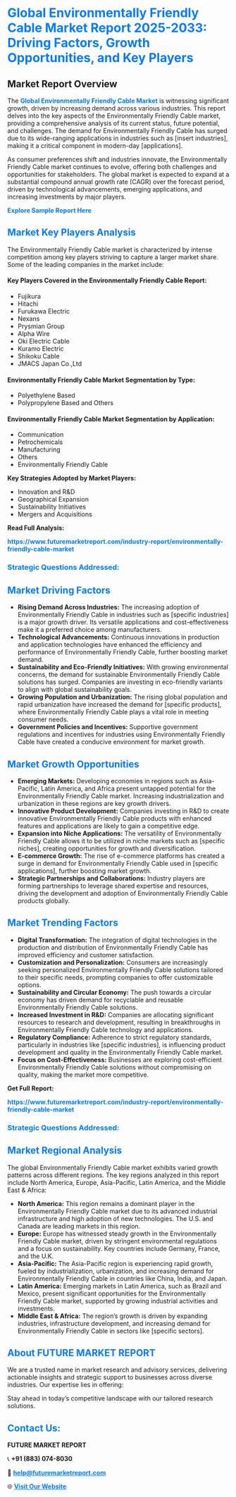 <h1 style="color: #007BFF;">Global Environmentally Friendly Cable Market Report 2025-2033: Driving Factors, Growth Opportunities, and Key Players</h1>

<section id="overview">
<h2>Market Report Overview</h2>
<p>The <a href="https://www.futuremarketreport.com/industry-report/environmentally-friendly-cable-market" style="color: #007BFF; text-decoration: none;"><strong>Global Environmentally Friendly Cable Market</strong></a> is witnessing significant growth, driven by increasing demand across various industries. This report delves into the key aspects of the Environmentally Friendly Cable market, providing a comprehensive analysis of its current status, future potential, and challenges. The demand for Environmentally Friendly Cable has surged due to its wide-ranging applications in industries such as [insert industries], making it a critical component in modern-day [applications].</p>
<p>As consumer preferences shift and industries innovate, the Environmentally Friendly Cable market continues to evolve, offering both challenges and opportunities for stakeholders. The global market is expected to expand at a substantial compound annual growth rate (CAGR) over the forecast period, driven by technological advancements, emerging applications, and increasing investments by major players.</p>
</section>

<section id="overview">
<p><a href="https://www.futuremarketreport.com/request-sample/reportId=116727" style="color: #007BFF; text-decoration: none;"><strong>Explore Sample Report Here</strong></a></p>
</section>

<section id="key-players">
<h2 style="color: #007BFF;">Market Key Players Analysis</h2>
<p>The Environmentally Friendly Cable market is characterized by intense competition among key players striving to capture a larger market share. Some of the leading companies in the market include:</p>
<h4>Key Players Covered in the Environmentally Friendly Cable Report:</h4>
<ul><li>Fujikura</li><li>Hitachi</li><li>Furukawa Electric</li><li>Nexans</li><li>Prysmian Group</li><li>Alpha Wire</li><li>Oki Electric Cable</li><li>Kuramo Electric</li><li>Shikoku Cable</li><li>JMACS Japan Co.,Ltd</li></ul>
<h4>Environmentally Friendly Cable Market Segmentation by Type:</h4>
<ul><li>Polyethylene Based</li><li>Polypropylene Based and Others</li></ul>

<h4>Environmentally Friendly Cable Market Segmentation by Application:</h4>
<ul><li>Communication</li><li>Petrochemicals</li><li>Manufacturing</li><li>Others</li><li>Environmentally Friendly Cable</li></ul>
<p><strong>Key Strategies Adopted by Market Players:</strong></p>
<ul>
<li>Innovation and R&D</li>
<li>Geographical Expansion</li>
<li>Sustainability Initiatives</li>
<li>Mergers and Acquisitions</li>
</ul>
</section>

<section>
<p><strong>Read Full Analysis: </strong></p><a href="https://www.futuremarketreport.com/industry-report/environmentally-friendly-cable-market" style="color: #007BFF; text-decoration: none;"><strong>https://www.futuremarketreport.com/industry-report/environmentally-friendly-cable-market</strong></a>
<h3 style="color: #007BFF;">Strategic Questions Addressed:</h3>
</section>

<section id="driving-factors">
<h2 style="color: #007BFF;">Market Driving Factors</h2>
<ul>
<li><strong>Rising Demand Across Industries:</strong> The increasing adoption of Environmentally Friendly Cable in industries such as [specific industries] is a major growth driver. Its versatile applications and cost-effectiveness make it a preferred choice among manufacturers.</li>
<li><strong>Technological Advancements:</strong> Continuous innovations in production and application technologies have enhanced the efficiency and performance of Environmentally Friendly Cable, further boosting market demand.</li>
<li><strong>Sustainability and Eco-Friendly Initiatives:</strong> With growing environmental concerns, the demand for sustainable Environmentally Friendly Cable solutions has surged. Companies are investing in eco-friendly variants to align with global sustainability goals.</li>
<li><strong>Growing Population and Urbanization:</strong> The rising global population and rapid urbanization have increased the demand for [specific products], where Environmentally Friendly Cable plays a vital role in meeting consumer needs.</li>
<li><strong>Government Policies and Incentives:</strong> Supportive government regulations and incentives for industries using Environmentally Friendly Cable have created a conducive environment for market growth.</li>
</ul>
</section>

<section id="growth-opportunities">
<h2 style="color: #007BFF;">Market Growth Opportunities</h2>
<ul>
<li><strong>Emerging Markets:</strong> Developing economies in regions such as Asia-Pacific, Latin America, and Africa present untapped potential for the Environmentally Friendly Cable market. Increasing industrialization and urbanization in these regions are key growth drivers.</li>
<li><strong>Innovative Product Development:</strong> Companies investing in R&D to create innovative Environmentally Friendly Cable products with enhanced features and applications are likely to gain a competitive edge.</li>
<li><strong>Expansion into Niche Applications:</strong> The versatility of Environmentally Friendly Cable allows it to be utilized in niche markets such as [specific niches], creating opportunities for growth and diversification.</li>
<li><strong>E-commerce Growth:</strong> The rise of e-commerce platforms has created a surge in demand for Environmentally Friendly Cable used in [specific applications], further boosting market growth.</li>
<li><strong>Strategic Partnerships and Collaborations:</strong> Industry players are forming partnerships to leverage shared expertise and resources, driving the development and adoption of Environmentally Friendly Cable products globally.</li>
</ul>
</section>

<section id="trending-factors">
<h2 style="color: #007BFF;">Market Trending Factors</h2>
<ul>
<li><strong>Digital Transformation:</strong> The integration of digital technologies in the production and distribution of Environmentally Friendly Cable has improved efficiency and customer satisfaction.</li>
<li><strong>Customization and Personalization:</strong> Consumers are increasingly seeking personalized Environmentally Friendly Cable solutions tailored to their specific needs, prompting companies to offer customizable options.</li>
<li><strong>Sustainability and Circular Economy:</strong> The push towards a circular economy has driven demand for recyclable and reusable Environmentally Friendly Cable solutions.</li>
<li><strong>Increased Investment in R&D:</strong> Companies are allocating significant resources to research and development, resulting in breakthroughs in Environmentally Friendly Cable technology and applications.</li>
<li><strong>Regulatory Compliance:</strong> Adherence to strict regulatory standards, particularly in industries like [specific industries], is influencing product development and quality in the Environmentally Friendly Cable market.</li>
<li><strong>Focus on Cost-Effectiveness:</strong> Businesses are exploring cost-efficient Environmentally Friendly Cable solutions without compromising on quality, making the market more competitive.</li>
</ul>
</section>

<section>
<p><strong>Get Full Report: </strong></p><a href="https://www.futuremarketreport.com/industry-report/environmentally-friendly-cable-market" style="color: #007BFF; text-decoration: none;"><strong>https://www.futuremarketreport.com/industry-report/environmentally-friendly-cable-market</strong></a>
<h3 style="color: #007BFF;">Strategic Questions Addressed:</h3>
</section>


<section id="regional-analysis">
<h2 style="color: #007BFF;">Market Regional Analysis</h2>
<p>The global Environmentally Friendly Cable market exhibits varied growth patterns across different regions. The key regions analyzed in this report include North America, Europe, Asia-Pacific, Latin America, and the Middle East & Africa:</p>
<ul>
<li><strong>North America:</strong> This region remains a dominant player in the Environmentally Friendly Cable market due to its advanced industrial infrastructure and high adoption of new technologies. The U.S. and Canada are leading markets in this region.</li>
<li><strong>Europe:</strong> Europe has witnessed steady growth in the Environmentally Friendly Cable market, driven by stringent environmental regulations and a focus on sustainability. Key countries include Germany, France, and the U.K.</li>
<li><strong>Asia-Pacific:</strong> The Asia-Pacific region is experiencing rapid growth, fueled by industrialization, urbanization, and increasing demand for Environmentally Friendly Cable in countries like China, India, and Japan.</li>
<li><strong>Latin America:</strong> Emerging markets in Latin America, such as Brazil and Mexico, present significant opportunities for the Environmentally Friendly Cable market, supported by growing industrial activities and investments.</li>
<li><strong>Middle East & Africa:</strong> The region’s growth is driven by expanding industries, infrastructure development, and increasing demand for Environmentally Friendly Cable in sectors like [specific sectors].</li>
</ul>
</section>

<footer>
<h2 style="color: #007BFF;">About FUTURE MARKET REPORT</h2>
<p>We are a trusted name in market research and advisory services, delivering actionable insights and strategic support to businesses across diverse industries. Our expertise lies in offering:</p>

<p>Stay ahead in today’s competitive landscape with our tailored research solutions.</p>

<h2 style="color: #007BFF;">Contact Us:</h2>
<p><strong>FUTURE MARKET REPORT</strong></p>
<p>📞 <strong>+91 (883) 074-8030</strong></p>
<p>📧 <strong><a href="mailto:help@futuremarketreport.com" style="color: #007BFF;">help@futuremarketreport.com</a></strong></p>
<p>🌐 <strong><a href="https://www.futuremarketreport.com/" style="color: #007BFF;">Visit Our Website</a></strong></p>
</footer>